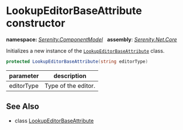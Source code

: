 # LookupEditorBaseAttribute constructor
**namespace:** *[Serenity.ComponentModel](../../README.md#serenity.componentmodel-namespace)*   **assembly**: *[Serenity.Net.Core](../../README.md)*

Initializes a new instance of the [`LookupEditorBaseAttribute`](../LookupEditorBaseAttribute.md) class.

```csharp
protected LookupEditorBaseAttribute(string editorType)
```

| parameter | description |
| --- | --- |
| editorType | Type of the editor. |

## See Also

* class [LookupEditorBaseAttribute](../LookupEditorBaseAttribute.md)